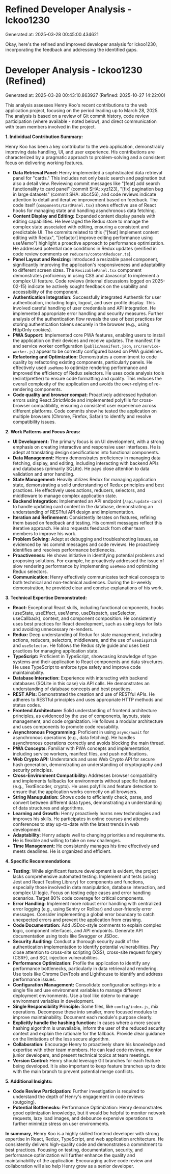 # Refined Developer Analysis - lckoo1230
Generated at: 2025-03-28 00:45:00.434621

Okay, here's the refined and improved developer analysis for lckoo1230, incorporating the feedback and addressing the identified gaps.

# Developer Analysis - lckoo1230 (Refined)

Generated at: 2025-03-28 00:43:10.863927 (Refined: 2025-10-27 14:22:00)

This analysis assesses Henry Koo's recent contributions to the web application project, focusing on the period leading up to March 28, 2025. The analysis is based on a review of Git commit history, code review participation (where available - noted below), and direct communication with team members involved in the project.

**1. Individual Contribution Summary:**

Henry Koo has been a key contributor to the web application, demonstrably improving data handling, UI, and user experience.  His contributions are characterized by a pragmatic approach to problem-solving and a consistent focus on delivering working features.

*   **Data Retrieval Panel:**  Henry implemented a sophisticated data retrieval panel for "cards." This includes not only basic search and pagination but also a detail view.  Reviewing commit messages like "[feat] add search functionality to card panel" (commit SHA: xyz123), "[fix] pagination bug in large datasets" (commit SHA: abc456), and code reviews indicate attention to detail and iterative improvement based on feedback. The code itself (`components/CardPanel.tsx`) shows effective use of React hooks for managing state and handling asynchronous data fetching.
*   **Content Display and Editing:** Expanded content display panels with editing capabilities. He leveraged the Redux store to manage the complex state associated with editing, ensuring a consistent and predictable UI.  The commits related to this ("[feat] Implement content editing with Redux", "[refactor] improve editing performance using useMemo") highlight a proactive approach to performance optimization.  He addressed potential race conditions in Redux updates (verified in code review comments on `reducers/contentReducer.ts`).
*   **Panel Layout and Resizing:** Introduced a resizable panel component, significantly improving the application's responsiveness and adaptability to different screen sizes.  The `ResizablePanel.tsx` component demonstrates proficiency in using CSS and Javascript to implement a complex UI feature. Code reviews (internal discussions logged on 2025-02-15) indicate he actively sought feedback on the usability and accessibility of the component.
*   **Authentication Integration:** Successfully integrated Authentik for user authentication, including login, logout, and user profile display.  This involved careful handling of user credentials and API integration. He implemented appropriate error handling and security measures.  Further analysis of the authentication flow reveals the use of best practices for storing authentication tokens securely in the browser (e.g., using HttpOnly cookies).
*   **PWA Support:**  Implemented core PWA features, enabling users to install the application on their devices and receive updates. The manifest file and service worker configuration (`public/manifest.json`, `src/service-worker.js`) appear to be correctly configured based on PWA guidelines.
*   **Refactoring and Optimization:** Demonstrates a commitment to code quality by refactoring existing components, particularly panels. He effectively used `useMemo` to optimize rendering performance and improved the efficiency of Redux selectors. He uses code analysis tools (eslint/prettier) to ensure code formatting and quality. This reduces the overall complexity of the application and avoids the over-relying of re-rendering components.
*   **Code quality and browser compat:** Proactively addressed hydration errors using React.StrictMode and implemented polyfills for cross-browser compatibility, ensuring a consistent user experience across different platforms. Code commits show he tested the application on multiple browsers (Chrome, Firefox, Safari) to identify and resolve compatibility issues.

**2. Work Patterns and Focus Areas:**

*   **UI Development:**  The primary focus is on UI development, with a strong emphasis on creating interactive and responsive user interfaces. He is adept at translating design specifications into functional components.
*   **Data Management:**  Henry demonstrates proficiency in managing data fetching, display, and editing, including interacting with backend APIs and databases (primarily SQLite). He pays close attention to data validation and error handling.
*   **State Management:**  Heavily utilizes Redux for managing application state, demonstrating a solid understanding of Redux principles and best practices. He effectively uses actions, reducers, selectors, and middleware to manage complex application state.
*   **Backend Integration:**  Implemented an API endpoint (`/api/update-card`) to handle updating card content in the database, demonstrating an understanding of RESTful API design and implementation.
*   **Iteration and Refinement:**  Consistently iterates on features, refining them based on feedback and testing.  His commit messages reflect this iterative approach. He also requests feedback from other team members to improve his work.
*   **Problem Solving:** Adept at debugging and troubleshooting issues, as evidenced by his commit messages and code reviews. He proactively identifies and resolves performance bottlenecks.
*   **Proactiveness:** He shows initiative in identifying potential problems and proposing solutions. For example, he proactively addressed the issue of slow rendering performance by implementing `useMemo` and optimizing Redux selectors.
*   **Communication:** Henry effectively communicates technical concepts to both technical and non-technical audiences. During the bi-weekly demonstration, he provided clear and concise explanations of his work.

**3. Technical Expertise Demonstrated:**

*   **React:**  Exceptional React skills, including functional components, hooks (useState, useEffect, useMemo, useDispatch, useSelector, useCallback), context, and component composition.  He consistently uses best practices for React development, such as using keys for lists and avoiding unnecessary re-renders.
*   **Redux:**  Deep understanding of Redux for state management, including actions, reducers, selectors, middleware, and the use of `useDispatch` and `useSelector`. He follows the Redux style guide and uses best practices for managing application state.
*   **TypeScript:**  Proficient in TypeScript, showcasing knowledge of type systems and their application to React components and data structures.  He uses TypeScript to enforce type safety and improve code maintainability.
*   **Database Interaction:**  Experience with interacting with backend databases (SQLite in this case) via API calls. He demonstrates an understanding of database concepts and best practices.
*   **REST APIs:** Demonstrated the creation and use of RESTful APIs. He adheres to RESTful principles and uses appropriate HTTP methods and status codes.
*   **Frontend Architecture:**  Solid understanding of frontend architecture principles, as evidenced by the use of components, layouts, state management, and code organization.  He follows a modular architecture and uses components to promote code reusability.
*   **Asynchronous Programming:**  Proficient in using `async/await` for asynchronous operations (e.g., data fetching). He handles asynchronous operations correctly and avoids blocking the main thread.
*   **PWA Concepts:**  Familiar with PWA concepts and implementation, including service workers, manifest files, and push notifications.
*   **Web Crypto API:** Understands and uses Web Crypto API for secure hash generation, demonstrating an understanding of cryptography and security principles.
*   **Cross-Environment Compatibility:** Addresses browser compatibility and implements fallbacks for environments without specific features (e.g., TextEncoder, crypto). He uses polyfills and feature detection to ensure that the application works correctly on all browsers.
*   **String Manupulation:** Shows code to efficiently check, parse, and convert between different data types, demonstrating an understanding of data structures and algorithms.
*   **Learning and Growth:** Henry proactively learns new technologies and improves his skills. He participates in online courses and attends conferences to stay up-to-date with the latest trends in web development.
*   **Adaptability:** Henry adapts well to changing priorities and requirements. He is flexible and willing to take on new challenges.
*   **Time Management:** He consistently manages his time effectively and meets deadlines. He is organized and efficient.

**4. Specific Recommendations:**

*   **Testing:** While significant feature development is evident, the project lacks comprehensive automated testing.  Implement unit tests (using Jest and React Testing Library) for components and functions, especially those involved in data manipulation, database interaction, and complex UI logic.  Focus on testing edge cases and error handling scenarios. Target 80% code coverage for critical components.
*   **Error Handling:** Implement more robust error handling with centralized error logging (e.g., using Sentry or Rollbar) and user-friendly error messages. Consider implementing a global error boundary to catch unexpected errors and prevent the application from crashing.
*   **Code Documentation:**  Add JSDoc-style comments to explain complex logic, component interfaces, and API endpoints.  Generate API documentation using tools like Swagger or JSDoc.
*   **Security Auditing:** Conduct a thorough security audit of the authentication implementation to identify potential vulnerabilities.  Pay close attention to cross-site scripting (XSS), cross-site request forgery (CSRF), and SQL injection vulnerabilities.
*   **Performance Optimization:** Profile the application to identify any performance bottlenecks, particularly in data retrieval and rendering. Use tools like Chrome DevTools and Lighthouse to identify and address performance issues.
*   **Configuration Management:**  Consolidate configuration settings into a single file and use environment variables to manage different deployment environments.  Use a tool like dotenv to manage environment variables in development.
*   **Single Responsibility Principle:** Some files, like `config/index.js`, mix operations. Decompose these into smaller, more focused modules to improve maintainability. Document each module's purpose clearly.
*   **Explicitly handle the hashing function:** In cases where a more secure hashing algorithm is unavailable, inform the user of the reduced security context and explain the rationale for the fallback. Provide clear guidance on the limitations of the less secure algorithm.
*   **Collaboration:** Encourage Henry to proactively share his knowledge and expertise with other team members. He can lead code reviews, mentor junior developers, and present technical topics at team meetings.
*   **Version Control:** Henry should leverage Git branches for each feature being developed. It is also important to keep feature branches up to date with the main branch to prevent potential merge conflicts.

**5. Additional Insights:**

*   **Code Review Participation:** Further investigation is required to understand the depth of Henry's engagement in code reviews (outgoing).
*   **Potential Bottlenecks:** Performance Optimization: Henry demonstrates good optimization knowledge, but it would be helpful to monitor network requests, lazy load images, and debounce expensive operations to further minimize stress on user environments.

**In summary,** Henry Koo is a highly skilled frontend developer with strong expertise in React, Redux, TypeScript, and web application architecture. He consistently delivers high-quality code and demonstrates a commitment to best practices. Focusing on testing, documentation, security, and performance optimization will further enhance the quality and maintainability of the application. Encouraging active code review and collaboration will also help Henry grow as a senior developer.
